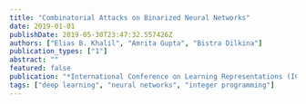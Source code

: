 ```yaml
---
title: "Combinatorial Attacks on Binarized Neural Networks"
date: 2019-01-01
publishDate: 2019-05-30T23:47:32.557426Z
authors: ["Elias B. Khalil", "Amrita Gupta", "Bistra Dilkina"]
publication_types: ["1"]
abstract: ""
featured: false
publication: "*International Conference on Learning Representations (ICLR)*"
tags: ["deep learning", "neural networks", "integer programming"]
---
```



